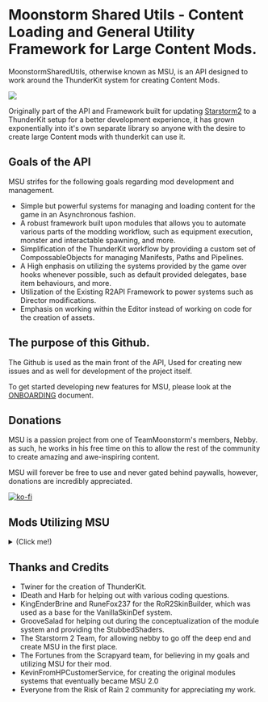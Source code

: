 # Moonstorm Shared Utils - Content Loading and General Utility Framework for Large Content Mods.

MoonstormSharedUtils, otherwise known as MSU, is an API designed to work around the ThunderKit system for creating Content Mods.

![](https://raw.githubusercontent.com/TeamMoonstorm/MoonstormSharedUtils/main/icon.png)

Originally part of the API and Framework built for updating [Starstorm2](https://thunderstore.io/package/TeamMoonstorm/Starstorm2/) to a ThunderKit setup for a better development experience, it has grown exponentially into it's own separate library so anyone with the desire to create large Content mods with thunderkit can use it.

## Goals of the API

MSU strifes for the following goals regarding mod development and management.

* Simple but powerful systems for managing and loading content for the game in an Asynchronous fashion.
* A robust framework built upon modules that allows you to automate various parts of the modding workflow, such as equipment execution, monster and interactable spawning, and more.
* Simplification of the ThunderKit workflow by providing a custom set of CompossableObjects for managing Manifests, Paths and Pipelines.
* A High enphasis on utilizing the systems provided by the game over hooks whenever possible, such as default provided delegates, base item behaviours, and more.
* Utilization of the Existing R2API Framework to power systems such as Director modifications.
* Emphasis on working within the Editor instead of working on code for the creation of assets.

## The purpose of this Github.

The Github is used as the main front of the API, Used for creating new issues and as well for development of the project itself.

To get started developing new features for MSU, please look at the [ONBOARDING](https://github.com/TeamMoonstorm/MoonstormSharedUtils/blob/main/ONBOARDING.md) document.

## Donations

MSU is a passion project from one of TeamMoonstorm's members, Nebby. as such, he works in his free time on this to allow the rest of the community to create amazing and awe-inspiring content.

MSU will forever be free to use and never gated behind paywalls, however, donations are incredibly appreciated.

[![ko-fi](https://raw.githubusercontent.com/TeamMoonstorm/MoonstormSharedUtils/main/Docs/Readme/SupportNebby.png)](https://ko-fi.com/nebby1999)

## Mods Utilizing MSU

<details><summary>(Click me!)</summary>
<p>

(Note: click the icon to open a new tab to the Mod!)
| Icon/URL | Name | Description |
|--|--|--|
|[![StarstormIcon](https://gcdn.thunderstore.io/live/repository/icons/shbones-ShbonesVariants-0.0.2.png.128x128_q95.png)](https://thunderstore.io/package/shbones/ShbonesVariants/)| Shbones Variants | Adds new monster variants to the game using Nebby's VarianceAPI. |

</p>
</details>

## Thanks and Credits

* Twiner for the creation of ThunderKit.
* IDeath and Harb for helping out with various coding questions.
* KingEnderBrine and RuneFox237 for the RoR2SkinBuilder, which was used as a base for the VanillaSkinDef system.
* GrooveSalad for helping out during the conceptualization of the module system and providing the StubbedShaders.
* The Starstorm 2 Team, for allowing nebby to go off the deep end and create MSU in the first place.
* The Fortunes from the Scrapyard team, for believing in my goals and utilizing MSU for their mod.
* KevinFromHPCustomerService, for creating the original modules systems that eventually became MSU 2.0
* Everyone from the Risk of Rain 2 community for appreciating my work.